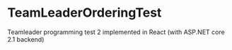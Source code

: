 # TeamLeaderOrderingTest
Teamleader programming test 2 implemented in React (with ASP.NET core 2.1 backend)
